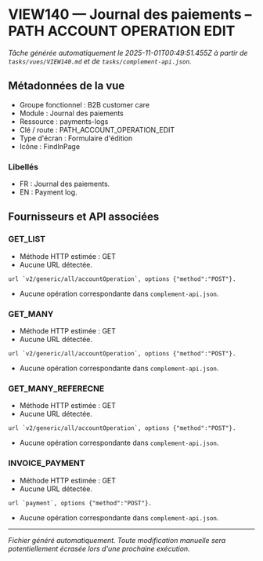 # VIEW140 — Journal des paiements – PATH ACCOUNT OPERATION EDIT

_Tâche générée automatiquement le 2025-11-01T00:49:51.455Z à partir de `tasks/vues/VIEW140.md` et de `tasks/complement-api.json`._

## Métadonnées de la vue

- Groupe fonctionnel : B2B customer care
- Module : Journal des paiements
- Ressource : payments-logs
- Clé / route : PATH_ACCOUNT_OPERATION_EDIT
- Type d'écran : Formulaire d'édition
- Icône : FindInPage

### Libellés
- FR : Journal des paiements.
- EN : Payment log.

## Fournisseurs et API associées

### GET_LIST

- Méthode HTTP estimée : GET
- Aucune URL détectée.

```text
url `v2/generic/all/accountOperation`, options {"method":"POST"}.
```

- Aucune opération correspondante dans `complement-api.json`.

### GET_MANY

- Méthode HTTP estimée : GET
- Aucune URL détectée.

```text
url `v2/generic/all/accountOperation`, options {"method":"POST"}.
```

- Aucune opération correspondante dans `complement-api.json`.

### GET_MANY_REFERECNE

- Méthode HTTP estimée : GET
- Aucune URL détectée.

```text
url `v2/generic/all/accountOperation`, options {"method":"POST"}.
```

- Aucune opération correspondante dans `complement-api.json`.

### INVOICE_PAYMENT

- Méthode HTTP estimée : GET
- Aucune URL détectée.

```text
url `payment`, options {"method":"POST"}.
```

- Aucune opération correspondante dans `complement-api.json`.

---

_Fichier généré automatiquement. Toute modification manuelle sera potentiellement écrasée lors d'une prochaine exécution._
